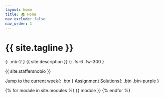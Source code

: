 ```yaml
---
layout: home
title: 🏠 Home
nav_exclude: false
nav_order: 1
---
```


# {{ site.tagline }}

{: .mb-2 }
{{ site.description }}
{: .fs-6 .fw-300 }

{{ site.staffersnobio }}

[Jump to the current week](#week-4-probability-combinatorics-and-independence-br-small-read-a-href-resources-probability-roadmap-janine-s-probability-roadmap-a-and-a-href-http-stat88-org-textbook-content-intro-html-chapters-1-and-2-of-this-probability-textbook-a-small){: .btn } [Assignment Solutions](https://edstem.org/us/courses/61623/discussion/5141768){: .btn .btn-purple }

<!-- {: .green }

> Welcome to DSC 40A! See you in class this week. To begin, fill out the (required) [Welcome Survey](https://forms.gle/qA5xnzXiNZc55nii6). -->

{% for module in site.modules %}
{{ module }}
{% endfor %}
